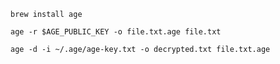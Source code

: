 `brew install age`

`age -r $AGE_PUBLIC_KEY -o file.txt.age file.txt`

`age -d -i ~/.age/age-key.txt -o decrypted.txt file.txt.age`
